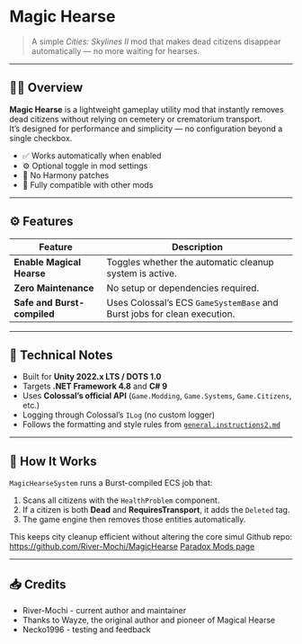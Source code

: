 ﻿# Magic Hearse

> A simple *Cities: Skylines II* mod that makes dead citizens disappear automatically — no more waiting for hearses.

---

## 🧙‍♂️ Overview

**Magic Hearse** is a lightweight gameplay utility mod that instantly removes dead citizens without relying on cemetery or crematorium transport.  
It’s designed for performance and simplicity — no configuration beyond a single checkbox.

- ✅ Works automatically when enabled  
- ⚙️ Optional toggle in mod settings  
- 🚫 No Harmony patches  
- 🧩 Fully compatible with other mods  

---

## ⚙️ Features

| Feature | Description |
|----------|-------------|
| **Enable Magical Hearse** | Toggles whether the automatic cleanup system is active. |
| **Zero Maintenance** | No setup or dependencies required. |
| **Safe and Burst-compiled** | Uses Colossal’s ECS `GameSystemBase` and Burst jobs for clean execution. |

---


## 🧩 Technical Notes

- Built for **Unity 2022.x LTS / DOTS 1.0**  
- Targets **.NET Framework 4.8** and **C# 9**  
- Uses **Colossal’s official API** (`Game.Modding`, `Game.Systems`, `Game.Citizens`, etc.)  
- Logging through Colossal’s `ILog` (no custom logger)  
- Follows the formatting and style rules from [`general.instructions2.md`](general.instructions2.md)

---

## 🧠 How It Works

`MagicHearseSystem` runs a Burst-compiled ECS job that:

1. Scans all citizens with the `HealthProblem` component.  
2. If a citizen is both **Dead** and **RequiresTransport**, it adds the `Deleted` tag.  
3. The game engine then removes those entities automatically.  

This keeps city cleanup efficient without altering the core simul
Github repo: https://github.com/River-Mochi/MagicHearse
[Paradox Mods page](https://mods.paradoxplaza.com/authors/kimosabe1?orderBy=desc&sortBy=best&time=alltime)

---

## 📥 Credits
- River-Mochi - current author and maintainer
- Thanks to Wayze, the original author and pioneer of Magical Hearse
- Necko1996 - testing and feedback



